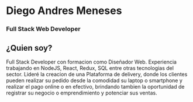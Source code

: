 # Diego Andres Meneses

### Full Stack Web Developer


## ¿Quien soy?

Full Stack Developer con formacion como Diseñador Web. Experiencia trabajando en NodeJS, React, Redux, SQL entre otras tecnologias del sector. Lideré la creacion de una Plataforma de delivery, donde los clientes pueden realizar su pedido desde la comodidad su laptop o smartphone y realizar el pago online o en efectivo, brindando tambien la oportunidad de registrar su negocio o emprendimiento y potenciar sus ventas.
